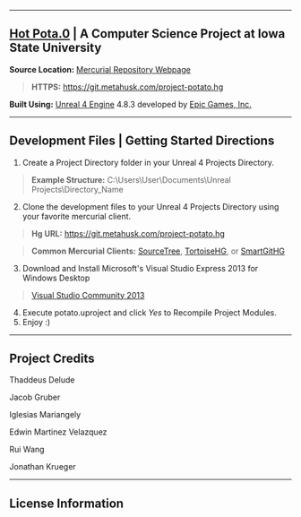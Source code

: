 --------------------------------------------
[Hot Pota.0](https://git.metahusk.com/project-potato.hg) | A Computer Science Project at Iowa State University
--------------------------------------------

**Source Location:** [Mercurial Repository Webpage](https://git.metahusk.com/project-potato.hg)

> **HTTPS:** https://git.metahusk.com/project-potato.hg

**Built Using:** [Unreal 4 Engine](http://www.unrealengine.com/what-is-unreal-engine-4) 4.8.3 developed by [Epic Games, Inc.](http://epicgames.com) 

--------------------------------------------
Development Files | Getting Started Directions
--------------------------------------------
1. Create a Project Directory folder in your Unreal 4 Projects Directory.
> **Example Structure:** C:\Users\User\Documents\Unreal Projects\Directory_Name

2. Clone the development files to your Unreal 4 Projects Directory using your favorite mercurial client.
>  **Hg URL:** https://git.metahusk.com/project-potato.hg

 > **Common Mercurial Clients:** [SourceTree](http://www.sourcetreeapp.com/), [TortoiseHG](http://tortoisehg.bitbucket.org/), or [SmartGitHG](http://www.syntevo.com/smartgit/)

3. Download and Install Microsoft's Visual Studio Express 2013 for Windows Desktop
>  [Visual Studio Community 2013](https://www.visualstudio.com/en-us/products/visual-studio-community-vs.aspx)

4. Execute potato.uproject and click _Yes_ to Recompile Project Modules.
5. Enjoy :)

--------------------------------------------
Project Credits
--------------------------------------------
Thaddeus Delude

Jacob Gruber

Iglesias Mariangely

Edwin Martinez Velazquez

Rui Wang

Jonathan Krueger

--------------------------------------------
License Information
--------------------------------------------

